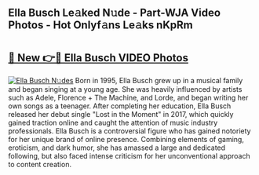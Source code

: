 ## Ella Busch Le𝚊ked N𝚞de - Part-WJA Video Photos - Hot Onlyf𝚊ns Le𝚊ks nKpRm

# <h2><a href="http://ab99986.deff.icu/?id=Ella+Busch">🔗 New 👉🔴 Ella Busch VIDEO Photos</a></h2>

[![Ella Busch N𝚞des](https://i.imgur.com/rIISA9y.gif)](http://ab99986.deff.icu/?id=Ella+Busch)
Born in 1995, Ella Busch grew up in a musical family and began singing at a young age. She was heavily influenced by artists such as Adele, Florence + The Machine, and Lorde, and began writing her own songs as a teenager. After completing her education, Ella Busch released her debut single "Lost in the Moment" in 2017, which quickly gained traction online and caught the attention of music industry professionals. Ella Busch is a controversial figure who has gained notoriety for her unique brand of online presence. Combining elements of gaming, eroticism, and dark humor, she has amassed a large and dedicated following, but also faced intense criticism for her unconventional approach to content creation.
